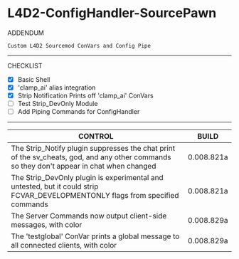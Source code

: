# L4D2-ConfigHandler-SourcePawn
ADDENDUM
```
Custom L4D2 Sourcemod ConVars and Config Pipe
```
***
CHECKLIST
- [x] Basic Shell
- [x] 'clamp_ai' alias integration
- [x] Strip Notification Prints off 'clamp_ai' ConVars
- [ ] Test Strip_DevOnly Module
- [ ] Add Piping Commands for ConfigHandler

***

CONTROL | BUILD
------------ | -------------
The Strip_Notify plugin suppresses the chat print of the sv_cheats, god, and any other commands so they don't appear in chat when changed | 0.008.821a
The Strip_DevOnly plugin is experimental and untested, but it could strip FCVAR_DEVELOPMENTONLY flags from specified commands | 0.008.821a
The Server Commands now output client-side messages, with color | 0.008.829a
The 'testglobal' ConVar prints a global message to all connected clients, with color | 0.008.829a
